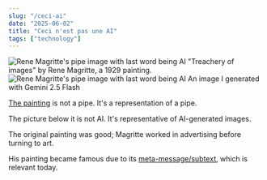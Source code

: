 ```yaml
---
slug: "/ceci-ai"
date: "2025-06-02"
title: "Ceci n'est pas une AI"
tags: ["technology"]
---
```


<img src='../../img/original.jpg' alt="Rene Magritte's pipe image with last word being AI" />
<span>"Treachery of images" by Rene Magritte, a 1929 painting.</span>

<img src='../../img/pipe.png' alt="Rene Magritte's pipe image with last word being AI" />
<span>An image I generated with Gemini 2.5 Flash</span>

[The painting](https://www.dailyartmagazine.com/painting-week-rene-magritte-treachery-images/) is not a pipe. It's a representation of a pipe.

The picture below it is not AI. It's representative of AI-generated images.

The original painting was good; Magritte worked in advertising before turning to art.

His painting became famous due to its [meta-message/subtext](https://en.wikipedia.org/wiki/Subtext), which is relevant today.
